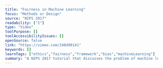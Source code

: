```yaml
---
title: "Fairness in Machine Learning"
focus: "Methods or Design"
source: "NIPS 2017"
readability: ["I"]
type: "Video"
toolPurpose: []
toolAccessibilityIssues: []
openSource: false
link: "https://vimeo.com/248490141"
keywords: []
learnTags: ["ethics","fairness","framework","bias","machineLearning"]
summary: "A NIPS 2017 tutorial that discusses the problem of machine learning fairness through three approaches: statistics, causality and measurement. "
---
```


